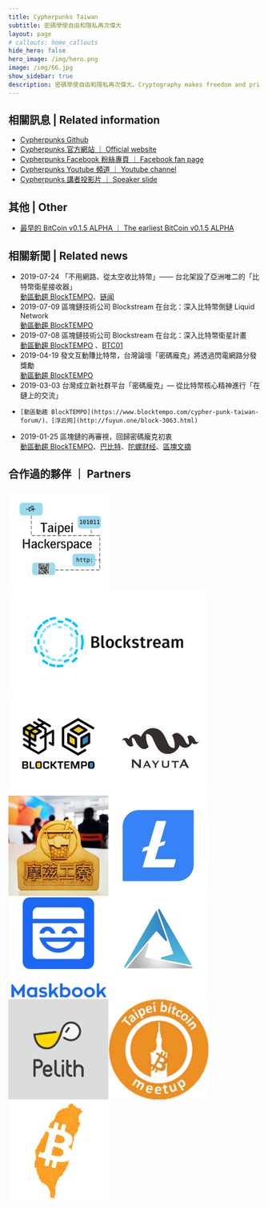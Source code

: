 ```yaml
---
title: Cypherpunks Taiwan
subtitle: 密碼學使自由和隱私再次偉大
layout: page
# callouts: home_callouts
hide_hero: false
hero_image: /img/hero.png
image: /img/66.jpg
show_sidebar: true
description: 密碼學使自由和隱私再次偉大。Cryptography makes freedom and privacy great again.
---
```

## 相關訊息 | Related information
* [Cypherpunks Github](https://github.com/cypherpunks-core)
* [Cypherpunks 官方網站 ｜ Official website](http://cypherpunks-core.github.io)
* [Cypherpunks Facebook 粉絲專頁 ｜ Facebook fan page](https://www.facebook.com/CypherpunksTW/)
* [Cypherpunks Youtube 頻道 ｜ Youtube channel](https://www.youtube.com/channel/UCBRErExyxjRSuPLBjfL2GVA)
* [Cypherpunks 講者投影片 ｜ Speaker slide](http://sc.piee.pw/F9Z9V)

## 其他 | Other
* [最早的 BitCoin v0.1.5 ALPHA ｜ The earliest BitCoin v0.1.5 ALPHA](https://github.com/cypherpunks-core/bitcoin)

## 相關新聞 | Related news
* 2019-07-24 「不用網路、從太空收比特幣」—— 台北架設了亞洲唯二的「比特幣衛星接收器」    
  [動區動趨 BlockTEMPO](https://www.blocktempo.com/cypherpunks-sets-the-blockstream-satellite-receiver/)、[链闻](https://www.chainnews.com/articles/271121801596.htm)
* 2019-07-09 區塊鏈技術公司 Blockstream 在台北：深入比特幣側鏈 Liquid Network     
  [動區動趨 BlockTEMPO](https://www.blocktempo.com/blockstream-explained-liquid-network-in-cypherpunks-taiwan/)
* 2019-07-08 區塊鏈技術公司 Blockstream 在台北：深入比特幣衛星計畫     
  [動區動趨 BlockTEMPO](https://www.blocktempo.com/blockstream-in-taiwna-sharing-their-blockstream-satellite-project/) 、[BTC01](https://btc01.co/?p=18563)
* 2019-04-19 發文互動賺比特幣，台灣論壇「密碼龐克」將透過閃電網路分發獎勵     
  [動區動趨 BlockTEMPO](https://www.blocktempo.com/cypherpunk-taiwan-lightning-tipping/)
* 2019-03-03 台灣成立新社群平台「密碼龐克」— 從比特幣核心精神進行「在鏈上的交流」
*     [動區動趨 BlockTEMPO](https://www.blocktempo.com/cypher-punk-taiwan-forum/)、[浮云网](http://fuyun.one/block-3063.html)
*  2019-01-25 區塊鏈的再審視，回歸密碼龐克初衷     
  [動區動趨 BlockTEMPO](https://www.blocktempo.com/cypherpunk-blockchain-re-evaluation-2/)、[巴比特](https://www.8btc.com/article/356346)、[陀螺财经](https://www.tuoluocaijing.cn/article/detail-28371.html)、[區塊文摘](https://www.blocksummary.com/%E3%80%8C%E5%8D%80%E5%A1%8A%E9%8F%88%E7%9A%84%E5%86%8D%E5%AF%A9%E8%A6%96%EF%BC%8C%E5%9B%9E%E6%AD%B8%E5%AF%86%E7%A2%BC%E9%BE%90%E5%85%8B%E5%88%9D%E8%A1%B7%E3%80%8D-%E6%AF%94%E7%89%B9/)

## 合作過的夥伴 ｜ Partners
[<img width="200" src="/img/logo-taipeihackerspace.jpg">](https://taipeihack.org/)[<img width="400" src="/img/logo-blockstream.png">](https://blockstream.com)[<img width="200" src="/img/logo-blocktempo.jpg">](https://www.blocktempo.com)[<img width="200" src="/img/logo-nayuta.jpg">](https://nayuta.co)[<img width="200" src="/img/logo-mozilla.png">](https://moztw.org/space/)[<img width="200" src="/img/logo-litecoin.jpg">](https://litecoin-foundation.org)[<img width="200" src="/img/logo-maskbook.png">](https://maskbook.com)[<img width="200" src="/img/logo-cortex.jpg">](https://www.cortexlabs.ai)[<img width="200" src="/img/logo-pelith.png">](https://pelith.com)[<img width="200" src="/img/71.jpeg">](https://www.meetup.com/Taipei-Bitcoin-Meetup-Group/)[<img width="200" src="/img/72.png">](https://www.facebook.com/groups/bitcoin.tw/)